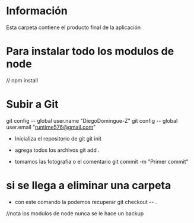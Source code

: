 # Información
Esta carpeta contiene el producto final de la aplicación

# Para instalar todo los modulos de node 
// npm install

# Subir a Git

git config -- global user.name "DiegoDomingue-Z"
git config -- global user.email "runtime576@gmail.com"


* Inicializa el repositorio de git
git init

* agrega todos los archivos
git add .

* tomamos las fotografia o el comentario
git commit -m "Primer commit"

# si se llega a eliminar una carpeta  
* con este comando la podemos recuperar 
git checkout -- .


//nota los modulos de node nunca se le hace un backup